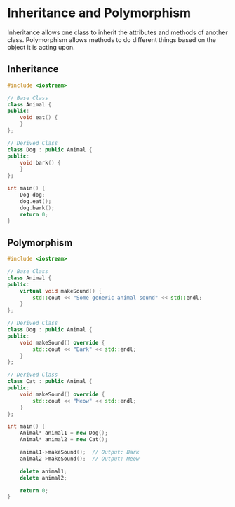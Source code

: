 # Inheritance and Polymorphism

Inheritance allows one class to inherit the attributes and methods of another class. Polymorphism allows methods to do different things based on the object it is acting upon.

## Inheritance

```cpp
#include <iostream>

// Base Class
class Animal {
public:
    void eat() {
    }
};

// Derived Class
class Dog : public Animal {
public:
    void bark() {
    }
};

int main() {
    Dog dog;
    dog.eat();
    dog.bark();
    return 0;
}
```

## Polymorphism

```cpp
#include <iostream>

// Base Class
class Animal {
public:
    virtual void makeSound() {
        std::cout << "Some generic animal sound" << std::endl;
    }
};

// Derived Class
class Dog : public Animal {
public:
    void makeSound() override {
        std::cout << "Bark" << std::endl;
    }
};

// Derived Class
class Cat : public Animal {
public:
    void makeSound() override {
        std::cout << "Meow" << std::endl;
    }
};

int main() {
    Animal* animal1 = new Dog();
    Animal* animal2 = new Cat();

    animal1->makeSound();  // Output: Bark
    animal2->makeSound();  // Output: Meow

    delete animal1;
    delete animal2;

    return 0;
}
```

